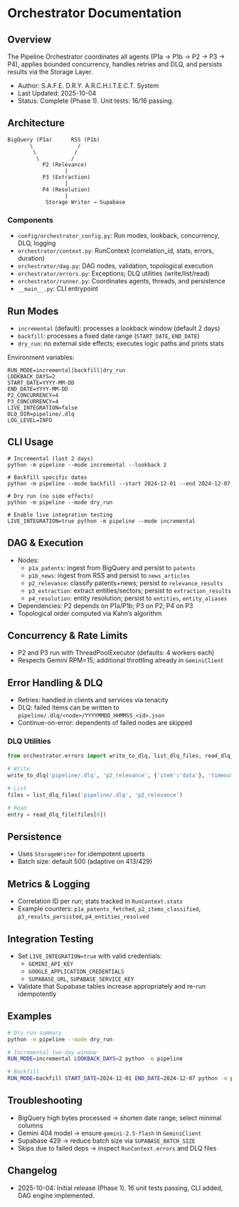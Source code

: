 # Orchestrator Documentation

## Overview

The Pipeline Orchestrator coordinates all agents (P1a → P1b → P2 → P3 → P4), applies bounded concurrency, handles retries and DLQ, and persists results via the Storage Layer.

- Author: S.A.F.E. D.R.Y. A.R.C.H.I.T.E.C.T. System
- Last Updated: 2025-10-04
- Status: Complete (Phase 1). Unit tests: 16/16 passing.

## Architecture

```
BigQuery (P1a)      RSS (P1b)
       \              /
        \            /
         \          /
           P2 (Relevance)
                  |
           P3 (Extraction)
                  |
           P4 (Resolution)
                  |
            Storage Writer → Supabase
```

### Components
- `config/orchestrator_config.py`: Run modes, lookback, concurrency, DLQ, logging
- `orchestrator/context.py`: RunContext (correlation_id, stats, errors, duration)
- `orchestrator/dag.py`: DAG nodes, validation, topological execution
- `orchestrator/errors.py`: Exceptions; DLQ utilities (write/list/read)
- `orchestrator/runner.py`: Coordinates agents, threads, and persistence
- `__main__.py`: CLI entrypoint

## Run Modes
- `incremental` (default): processes a lookback window (default 2 days)
- `backfill`: processes a fixed date range (`START_DATE`, `END_DATE`)
- `dry_run`: no external side effects; executes logic paths and prints stats

Environment variables:
```
RUN_MODE=incremental|backfill|dry_run
LOOKBACK_DAYS=2
START_DATE=YYYY-MM-DD
END_DATE=YYYY-MM-DD
P2_CONCURRENCY=4
P3_CONCURRENCY=4
LIVE_INTEGRATION=false
DLQ_DIR=pipeline/.dlq
LOG_LEVEL=INFO
```

## CLI Usage
```
# Incremental (last 2 days)
python -m pipeline --mode incremental --lookback 2

# Backfill specific dates
python -m pipeline --mode backfill --start 2024-12-01 --end 2024-12-07

# Dry run (no side effects)
python -m pipeline --mode dry_run

# Enable live integration testing
LIVE_INTEGRATION=true python -m pipeline --mode incremental
```

## DAG & Execution
- Nodes:
  - `p1a_patents`: ingest from BigQuery and persist to `patents`
  - `p1b_news`: ingest from RSS and persist to `news_articles`
  - `p2_relevance`: classify patents+news; persist to `relevance_results`
  - `p3_extraction`: extract entities/sectors; persist to `extraction_results`
  - `p4_resolution`: entity resolution; persist to `entities`, `entity_aliases`
- Dependencies: P2 depends on P1a/P1b; P3 on P2; P4 on P3
- Topological order computed via Kahn’s algorithm

## Concurrency & Rate Limits
- P2 and P3 run with ThreadPoolExecutor (defaults: 4 workers each)
- Respects Gemini RPM=15; additional throttling already in `GeminiClient`

## Error Handling & DLQ
- Retries: handled in clients and services via tenacity
- DLQ: failed items can be written to `pipeline/.dlq/<node>/YYYYMMDD_HHMMSS_<id>.json`
- Continue-on-error: dependents of failed nodes are skipped

### DLQ Utilities
```python
from orchestrator.errors import write_to_dlq, list_dlq_files, read_dlq_file

# Write
write_to_dlq('pipeline/.dlq', 'p2_relevance', {'item':'data'}, 'timeout', 'item-123')

# List
files = list_dlq_files('pipeline/.dlq', 'p2_relevance')

# Read
entry = read_dlq_file(files[0])
```

## Persistence
- Uses `StorageWriter` for idempotent upserts
- Batch size: default 500 (adaptive on 413/429)

## Metrics & Logging
- Correlation ID per run; stats tracked in `RunContext.stats`
- Example counters: `p1a_patents_fetched`, `p2_items_classified`, `p3_results_persisted`, `p4_entities_resolved`

## Integration Testing
- Set `LIVE_INTEGRATION=true` with valid credentials:
  - `GEMINI_API_KEY`
  - `GOOGLE_APPLICATION_CREDENTIALS`
  - `SUPABASE_URL`, `SUPABASE_SERVICE_KEY`
- Validate that Supabase tables increase appropriately and re-run idempotently

## Examples
```bash
# Dry run summary
python -m pipeline --mode dry_run

# Incremental two-day window
RUN_MODE=incremental LOOKBACK_DAYS=2 python -m pipeline

# Backfill
RUN_MODE=backfill START_DATE=2024-12-01 END_DATE=2024-12-07 python -m pipeline
```

## Troubleshooting
- BigQuery high bytes processed → shorten date range; select minimal columns
- Gemini 404 model → ensure `gemini-2.5-flash` in `GeminiClient`
- Supabase 429 → reduce batch size via `SUPABASE_BATCH_SIZE`
- Skips due to failed deps → inspect `RunContext.errors` and DLQ files

## Changelog
- 2025-10-04: Initial release (Phase 1). 16 unit tests passing, CLI added, DAG engine implemented.

